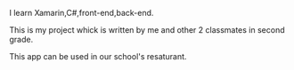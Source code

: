 I learn Xamarin,C#,front-end,back-end.

This is my project whick is written by me and other 2 classmates in second grade.

This app can be used in our school's resaturant.
